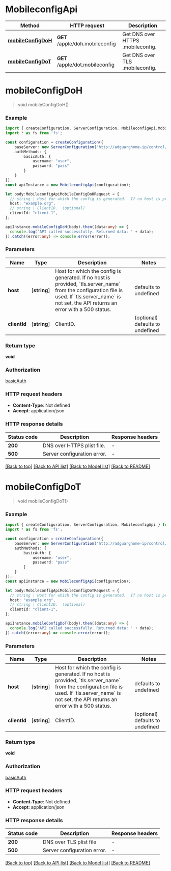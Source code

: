 # MobileconfigApi


Method | HTTP request | Description
------------- | ------------- | -------------
[**mobileConfigDoH**](MobileconfigApi.md#mobileConfigDoH) | **GET** /apple/doh.mobileconfig | Get DNS over HTTPS .mobileconfig.
[**mobileConfigDoT**](MobileconfigApi.md#mobileConfigDoT) | **GET** /apple/dot.mobileconfig | Get DNS over TLS .mobileconfig.


# **mobileConfigDoH**
> void mobileConfigDoH()


### Example


```typescript
import { createConfiguration, ServerConfiguration, MobileconfigApi,MobileconfigApiMobileConfigDoHRequest } from 'adguardhome';
import * as fs from 'fs';

const configuration = createConfiguration({
    baseServer: new ServerConfiguration("http://adguarghome-ip/control/"),
    authMethods: {
        basicAuth: {
            username: "user",
            password: "pass"
        }
    }
});
const apiInstance = new MobileconfigApi(configuration);

let body:MobileconfigApiMobileConfigDoHRequest = {
  // string | Host for which the config is generated.  If no host is provided, `tls.server_name` from the configuration file is used.  If `tls.server_name` is not set, the API returns an error with a 500 status. 
  host: "example.org",
  // string | ClientID.  (optional)
  clientId: "client-1",
};

apiInstance.mobileConfigDoH(body).then((data:any) => {
  console.log('API called successfully. Returned data: ' + data);
}).catch((error:any) => console.error(error));
```


### Parameters

Name | Type | Description  | Notes
------------- | ------------- | ------------- | -------------
 **host** | [**string**] | Host for which the config is generated.  If no host is provided, &#x60;tls.server_name&#x60; from the configuration file is used.  If &#x60;tls.server_name&#x60; is not set, the API returns an error with a 500 status.  | defaults to undefined
 **clientId** | [**string**] | ClientID.  | (optional) defaults to undefined


### Return type

**void**

### Authorization

[basicAuth](README.md#basicAuth)

### HTTP request headers

 - **Content-Type**: Not defined
 - **Accept**: application/json


### HTTP response details
| Status code | Description | Response headers |
|-------------|-------------|------------------|
**200** | DNS over HTTPS plist file. |  -  |
**500** | Server configuration error. |  -  |

[[Back to top]](#) [[Back to API list]](../README.md#documentation-for-api-endpoints) [[Back to Model list]](../README.md#documentation-for-models) [[Back to README]](../README.md)

# **mobileConfigDoT**
> void mobileConfigDoT()


### Example


```typescript
import { createConfiguration, ServerConfiguration, MobileconfigApi } from 'adguardhome';
import * as fs from 'fs';

const configuration = createConfiguration({
    baseServer: new ServerConfiguration("http://adguarghome-ip/control/"),
    authMethods: {
        basicAuth: {
            username: "user",
            password: "pass"
        }
    }
});
const apiInstance = new MobileconfigApi(configuration);

let body:MobileconfigApiMobileConfigDoTRequest = {
  // string | Host for which the config is generated.  If no host is provided, `tls.server_name` from the configuration file is used.  If `tls.server_name` is not set, the API returns an error with a 500 status. 
  host: "example.org",
  // string | ClientID.  (optional)
  clientId: "client-1",
};

apiInstance.mobileConfigDoT(body).then((data:any) => {
  console.log('API called successfully. Returned data: ' + data);
}).catch((error:any) => console.error(error));
```


### Parameters

Name | Type | Description  | Notes
------------- | ------------- | ------------- | -------------
 **host** | [**string**] | Host for which the config is generated.  If no host is provided, &#x60;tls.server_name&#x60; from the configuration file is used.  If &#x60;tls.server_name&#x60; is not set, the API returns an error with a 500 status.  | defaults to undefined
 **clientId** | [**string**] | ClientID.  | (optional) defaults to undefined


### Return type

**void**

### Authorization

[basicAuth](README.md#basicAuth)

### HTTP request headers

 - **Content-Type**: Not defined
 - **Accept**: application/json


### HTTP response details
| Status code | Description | Response headers |
|-------------|-------------|------------------|
**200** | DNS over TLS plist file |  -  |
**500** | Server configuration error. |  -  |

[[Back to top]](#) [[Back to API list]](../README.md#documentation-for-api-endpoints) [[Back to Model list]](../README.md#documentation-for-models) [[Back to README]](../README.md)


